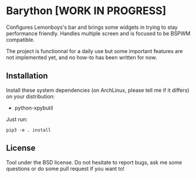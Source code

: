 Barython [WORK IN PROGRESS]
===========================

Configures Lemonboys's bar and brings some widgets in trying to stay
performance friendly. Handles multiple screen and is focused to be BSPWM
compatible.

The project is functionnal for a daily use but some important features are not
implemented yet, and no how-to has been written for now.

Installation
------------

Install these system dependencies (on ArchLinux, please tell me if it differs)
on your distribution:
  * python-xpybutil

Just run:

```
pip3 -e . install
```


License
-------

Tool under the BSD license. Do not hesitate to report bugs, ask me some
questions or do some pull request if you want to!
